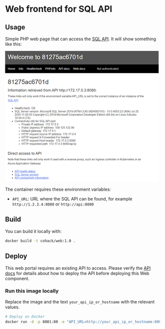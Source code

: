 # Web frontend for SQL API

## Usage

Simple PHP web page that can access the [SQL API](../api/README.md). It will show something like this:

![web](web.png)

The container requires these environment variables:

* `API_URL`: URL where the SQL API can be found, for example `http://1.2.3.4:8080` or `http://api:8080`

## Build

 You can build it locally with:

```bash
docker build -t cohack/web:1.0 .
```

## Deploy

This web portal requires an existing API to access. Please verify the [API docs](../api/README.md) for details about how to deploy the API before deploying this Web component.

### Run this image locally

Replace the image and the text `your_api_ip_or_hostname` with the relevant values. 

```bash
# Deploy on Docker
docker run -d -p 8081:80 -e "API_URL=http://your_api_ip_or_hostname:8080" --name web cohack/web:1.0
```
